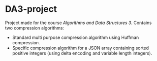 # DA3-project

Project made for the course _Algorithms and Data Structures 3_. Contains two compression algorithms:

- Standard multi purpose compression algorithm using Huffman compression.
- Specific compression algorithm for a JSON array containing sorted positive integers (using delta encoding and variable length integers).
